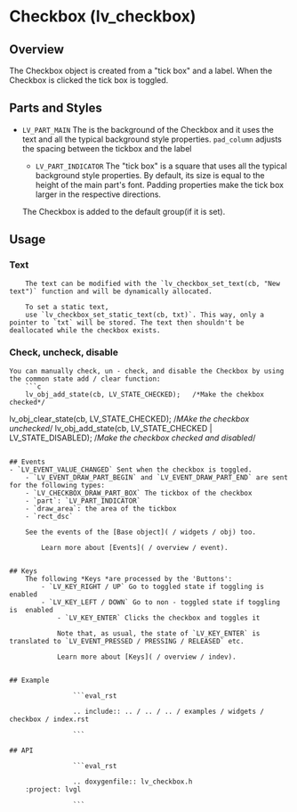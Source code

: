 # Checkbox (lv_checkbox)


## Overview

The Checkbox object is created from a "tick box" and a label. When the Checkbox is clicked the tick box is toggled.

## Parts and Styles
- `LV_PART_MAIN` The is the background of the Checkbox and it uses the text and all the typical background style properties.
	`pad_column` adjusts the spacing between the tickbox and the label
	- `LV_PART_INDICATOR` The "tick box" is a square that uses all the typical background style properties.
	By default, its size is equal to the height of the main part's font. Padding properties make the tick box larger in the respective directions.

	The Checkbox is added to the default group(if it is set).

## Usage


### Text
		The text can be modified with the `lv_checkbox_set_text(cb, "New text")` function and will be dynamically allocated.

		To set a static text,
		use `lv_checkbox_set_static_text(cb, txt)`. This way, only a pointer to `txt` will be stored. The text then shouldn't be deallocated while the checkbox exists.

### Check, uncheck, disable
	You can manually check, un - check, and disable the Checkbox by using the common state add / clear function:
		```c
		lv_obj_add_state(cb, LV_STATE_CHECKED);   /*Make the chekbox checked*/
lv_obj_clear_state(cb, LV_STATE_CHECKED); /*MAke the checkbox unchecked*/
lv_obj_add_state(cb, LV_STATE_CHECKED | LV_STATE_DISABLED); /*Make the checkbox checked and disabled*/
```

## Events
- `LV_EVENT_VALUE_CHANGED` Sent when the checkbox is toggled.
	- `LV_EVENT_DRAW_PART_BEGIN` and `LV_EVENT_DRAW_PART_END` are sent for the following types:
	- `LV_CHECKBOX_DRAW_PART_BOX` The tickbox of the checkbox
	- `part`: `LV_PART_INDICATOR`
	- `draw_area`: the area of the tickbox
	- `rect_dsc`

	See the events of the [Base object]( / widgets / obj) too.

		Learn more about [Events]( / overview / event).


## Keys
	The following *Keys *are processed by the 'Buttons':
		- `LV_KEY_RIGHT / UP` Go to toggled state if toggling is enabled
		- `LV_KEY_LEFT / DOWN` Go to non - toggled state if toggling is  enabled
			- `LV_KEY_ENTER` Clicks the checkbox and toggles it

			Note that, as usual, the state of `LV_KEY_ENTER` is translated to `LV_EVENT_PRESSED / PRESSING / RELEASED` etc.

			Learn more about [Keys]( / overview / indev).


## Example

				```eval_rst

				.. include:: .. / .. / .. / examples / widgets / checkbox / index.rst

				```

## API

				```eval_rst

				.. doxygenfile:: lv_checkbox.h
	:project: lvgl

				```
